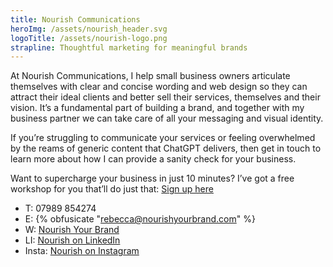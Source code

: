 ```yaml
---
title: Nourish Communications
heroImg: /assets/nourish_header.svg
logoTitle: /assets/nourish-logo.png
strapline: Thoughtful marketing for meaningful brands 
---
```


At Nourish Communications, I help small business owners articulate themselves with clear and concise wording and web design so they can attract their ideal clients and better sell their services, themselves and their vision. It’s a fundamental part of building a brand, and together with my business partner we can take care of all your messaging and visual identity. 

If you’re struggling to communicate your services or feeling overwhelmed by the reams of generic content that ChatGPT delivers, then get in touch to learn more about how I can provide a sanity check for your business. 

Want to supercharge your business in just 10 minutes? I’ve got a free workshop for you that’ll do just that: [Sign up here](https://powerhousepositioning.com/supercharge-your-business-in-10-minutes)

- T: 07989 854274
- E: {% obfusicate "rebecca@nourishyourbrand.com" %}
- W: [Nourish Your Brand](https://www.nourishyourbrand.com)
- LI: [Nourish on LinkedIn](https://www.linkedin.com/in/rebecca-miles-writer/)
- Insta: [Nourish on Instagram](https://www.instagram.com/powerhousepositioning/)

